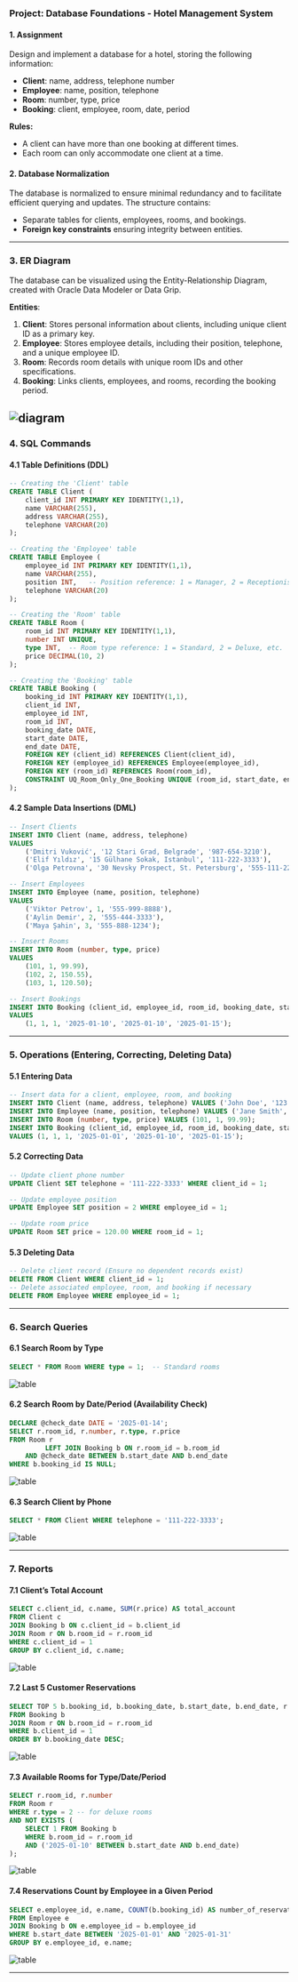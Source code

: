 ### Project: Database Foundations - Hotel Management System

#### 1. **Assignment**

Design and implement a database for a hotel, storing the following information:

-   **Client**: name, address, telephone number
-   **Employee**: name, position, telephone
-   **Room**: number, type, price
-   **Booking**: client, employee, room, date, period

**Rules:**

-   A client can have more than one booking at different times.
-   Each room can only accommodate one client at a time.

#### 2. **Database Normalization**

The database is normalized to ensure minimal redundancy and to facilitate efficient querying and updates. The structure contains:

-   Separate tables for clients, employees, rooms, and bookings.
-   **Foreign key constraints** ensuring integrity between entities.

----------

### 3. **ER Diagram**

The database can be visualized using the Entity-Relationship Diagram, created with Oracle Data Modeler or Data Grip.

**Entities**:

1.  **Client**: Stores personal information about clients, including unique client ID as a primary key.
2.  **Employee**: Stores employee details, including their position, telephone, and a unique employee ID.
3.  **Room**: Records room details with unique room IDs and other specifications.
4.  **Booking**: Links clients, employees, and rooms, recording the booking period.

![diagram](https://github.com/IlyaKotomin/CurseworkHotelSql/blob/mainblob/main/3.png?raw=true)
----------

### 4. **SQL Commands**

#### 4.1 **Table Definitions (DDL)**

```sql
-- Creating the 'Client' table
CREATE TABLE Client (
    client_id INT PRIMARY KEY IDENTITY(1,1),
    name VARCHAR(255),
    address VARCHAR(255),
    telephone VARCHAR(20)
);

-- Creating the 'Employee' table
CREATE TABLE Employee (
    employee_id INT PRIMARY KEY IDENTITY(1,1),
    name VARCHAR(255),
    position INT,   -- Position reference: 1 = Manager, 2 = Receptionist
    telephone VARCHAR(20)
);

-- Creating the 'Room' table
CREATE TABLE Room (
    room_id INT PRIMARY KEY IDENTITY(1,1),
    number INT UNIQUE,
    type INT,  -- Room type reference: 1 = Standard, 2 = Deluxe, etc.
    price DECIMAL(10, 2)
);

-- Creating the 'Booking' table
CREATE TABLE Booking (
    booking_id INT PRIMARY KEY IDENTITY(1,1),
    client_id INT,
    employee_id INT,
    room_id INT,
    booking_date DATE,
    start_date DATE,
    end_date DATE,
    FOREIGN KEY (client_id) REFERENCES Client(client_id),
    FOREIGN KEY (employee_id) REFERENCES Employee(employee_id),
    FOREIGN KEY (room_id) REFERENCES Room(room_id),
    CONSTRAINT UQ_Room_Only_One_Booking UNIQUE (room_id, start_date, end_date)
);
```

#### 4.2 **Sample Data Insertions (DML)**

```sql
-- Insert Clients
INSERT INTO Client (name, address, telephone)
VALUES
    ('Dmitri Vuković', '12 Stari Grad, Belgrade', '987-654-3210'),
    ('Elif Yıldız', '15 Gülhane Sokak, Istanbul', '111-222-3333'),
    ('Olga Petrovna', '30 Nevsky Prospect, St. Petersburg', '555-111-2222');

-- Insert Employees
INSERT INTO Employee (name, position, telephone)
VALUES
    ('Viktor Petrov', 1, '555-999-8888'),
    ('Aylin Demir', 2, '555-444-3333'),
    ('Maya Şahin', 3, '555-888-1234');

-- Insert Rooms
INSERT INTO Room (number, type, price)
VALUES
    (101, 1, 99.99),
    (102, 2, 150.55),
    (103, 1, 120.50);

-- Insert Bookings
INSERT INTO Booking (client_id, employee_id, room_id, booking_date, start_date, end_date)
VALUES
    (1, 1, 1, '2025-01-10', '2025-01-10', '2025-01-15');
```

----------

### 5. **Operations (Entering, Correcting, Deleting Data)**

#### 5.1 **Entering Data**

```sql
-- Insert data for a client, employee, room, and booking
INSERT INTO Client (name, address, telephone) VALUES ('John Doe', '123 Main St', '123-456-7890');
INSERT INTO Employee (name, position, telephone) VALUES ('Jane Smith', 1, '987-654-3210');
INSERT INTO Room (number, type, price) VALUES (101, 1, 99.99);
INSERT INTO Booking (client_id, employee_id, room_id, booking_date, start_date, end_date) 
VALUES (1, 1, 1, '2025-01-01', '2025-01-10', '2025-01-15');
```
#### 5.2 **Correcting Data**

```sql
-- Update client phone number
UPDATE Client SET telephone = '111-222-3333' WHERE client_id = 1;

-- Update employee position
UPDATE Employee SET position = 2 WHERE employee_id = 1;

-- Update room price
UPDATE Room SET price = 120.00 WHERE room_id = 1;
```

#### 5.3 **Deleting Data**

```sql
-- Delete client record (Ensure no dependent records exist)
DELETE FROM Client WHERE client_id = 1;
-- Delete associated employee, room, and booking if necessary
DELETE FROM Employee WHERE employee_id = 1;
```

----------

### 6. **Search Queries**

#### 6.1 **Search Room by Type**

```sql
SELECT * FROM Room WHERE type = 1;  -- Standard rooms
```
![table](https://github.com/IlyaKotomin/CurseworkHotelSql/blob/main6.1.png?raw=true)

#### 6.2 **Search Room by Date/Period (Availability Check)**

```sql
DECLARE @check_date DATE = '2025-01-14';
SELECT r.room_id, r.number, r.type, r.price
FROM Room r
         LEFT JOIN Booking b ON r.room_id = b.room_id
    AND @check_date BETWEEN b.start_date AND b.end_date
WHERE b.booking_id IS NULL;
```

![table](https://github.com/IlyaKotomin/CurseworkHotelSql/blob/main6.2.png?raw=true)

#### 6.3 **Search Client by Phone**

```sql
SELECT * FROM Client WHERE telephone = '111-222-3333';
```

![table](https://github.com/IlyaKotomin/CurseworkHotelSql/blob/main6.3.png?raw=true)

----------

### 7. **Reports**

#### 7.1 **Client’s Total Account**

```sql
SELECT c.client_id, c.name, SUM(r.price) AS total_account
FROM Client c
JOIN Booking b ON c.client_id = b.client_id
JOIN Room r ON b.room_id = r.room_id
WHERE c.client_id = 1
GROUP BY c.client_id, c.name;
```

![table](https://github.com/IlyaKotomin/CurseworkHotelSql/blob/main7.1.png?raw=true)

#### 7.2 **Last 5 Customer Reservations**

```sql
SELECT TOP 5 b.booking_id, b.booking_date, b.start_date, b.end_date, r.number AS room_number
FROM Booking b
JOIN Room r ON b.room_id = r.room_id
WHERE b.client_id = 1
ORDER BY b.booking_date DESC;
```

![table](https://github.com/IlyaKotomin/CurseworkHotelSql/blob/main7.2.png?raw=true)

#### 7.3 **Available Rooms for Type/Date/Period**

```sql
SELECT r.room_id, r.number
FROM Room r
WHERE r.type = 2 -- for deluxe rooms
AND NOT EXISTS (
    SELECT 1 FROM Booking b
    WHERE b.room_id = r.room_id 
    AND ('2025-01-10' BETWEEN b.start_date AND b.end_date)
);
```

![table](https://github.com/IlyaKotomin/CurseworkHotelSql/blob/main7.3.png?raw=true)

#### 7.4 **Reservations Count by Employee in a Given Period**

```sql
SELECT e.employee_id, e.name, COUNT(b.booking_id) AS number_of_reservations
FROM Employee e
JOIN Booking b ON e.employee_id = b.employee_id
WHERE b.start_date BETWEEN '2025-01-01' AND '2025-01-31'
GROUP BY e.employee_id, e.name;
```

![table](https://github.com/IlyaKotomin/CurseworkHotelSql/blob/main7.4.png?raw=true)

----------
